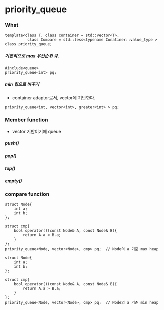
# priority_queue  

  ### What  

  ```
  template<class T, class container = std::vector<T>, 
            class Compare = std::less<typename Conatiner::value_type >
  class priority_queue;
  ```
  
  ##### 기본적으로 max 우선순위 큐.  
  ```
  #include<queue>
  priority_queue<int> pq;
  ```
  
  ##### min 힙으로 바꾸기  
  
  * container adaptor로서, vector에 기반한다.  
  ```
  priority_queue<int, vector<int>, greater<int> > pq;
  ```
  
  
  ### Member function  
  * vector 기반이기에 queue<T> 
  ##### push()  
  ##### pop()  
  ##### top()  
  ##### empty()  
  
  
  ### compare function  
  
  ```
  struct Node{
      int a;
      int b;
  };

  struct cmp{
      bool operator()(const Node& A, const Node& B){
          return A.a < B.a;
      }
  };
  priority_queue<Node, vector<Node>, cmp> pq;  // Node의 a 기준 max heap
  ```

  ```
  struct Node{
      int a;
      int b;
  };

  struct cmp{
      bool operator()(const Node& A, const Node& B){
          return A.a > B.a;
      }
  };
  priority_queue<Node, vector<Node>, cmp> pq;  // Node의 a 기준 min heap
  ```



